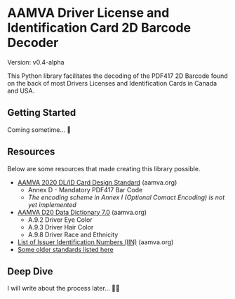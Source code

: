 # AAMVA Driver License and Identification Card 2D Barcode Decoder

Version: v0.4-alpha

This Python library facilitates the decoding of the PDF417 2D Barcode found on the back of most Drivers Licenses and Identification Cards in Canada and USA.


## Getting Started

Coming sometime... 🤣


## Resources

Below are some resources that made creating this library possible.

- [AAMVA 2020 DL/ID Card Design Standard](https://www.aamva.org/getmedia/99ac7057-0f4d-4461-b0a2-3a5532e1b35c/AAMVA-2020-DLID-Card-Design-Standard.pdf) (aamva.org)
    - Annex D - Mandatory PDF417 Bar Code
    - _The encoding scheme in Annex I (Optional Comact Encoding) is not yet implemented_
- [AAMVA D20 Data Dictionary 7.0](https://www.aamva.org/getmedia/4373f9e2-468b-4304-b0ee-12d7c867ad7e/D20-Data-Dictionary-7-0.pdf) (aamva.org)
    - A.9.2 Driver Eye Color
    - A.9.3 Driver Hair Color
    - A.9.8 Driver Race and Ethnicity
- [List of Issuer Identification Numbers (IIN)](https://www.aamva.org/identity/issuer-identification-numbers-(iin)) (aamva.org)
- [Some older standards listed here](https://docs.scandit.com/parser/dlid.html)


## Deep Dive

I will write about the process later... 😮‍💨